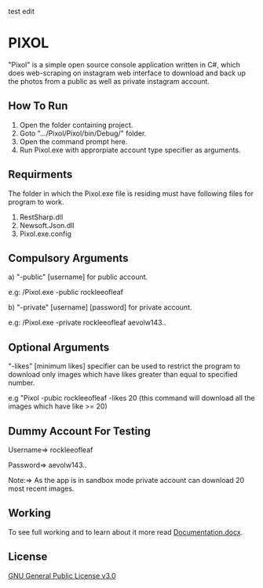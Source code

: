 test edit
# PIXOL
"Pixol" is a simple open source console application written in C#, which does web-scraping on instagram web interface to download and back up the photos from a public as well as private instagram account.

## How To Run
1) Open the folder containing project.
2) Goto ".../Pixol/Pixol/bin/Debug/" folder.
3) Open the command prompt here.
4) Run Pixol.exe with approrpiate account type specifier as arguments.

## Requirments
The folder in which the Pixol.exe file is residing must have following files for program to work.
1) RestSharp.dll
2) Newsoft.Json.dll
3) Pixol.exe.config

## Compulsory Arguments
a)   "-public" [username] for public account.

e.g: /Pixol.exe -public rockleeofleaf

b)   "-private" [username] [password] for private account.

e.g: /Pixol.exe -private rockleeofleaf aevolw143..

## Optional Arguments

"-likes" [minimum likes] specifier can be used to restrict the program to download only images
which have likes greater than equal to specified number.

e.g  "Pixol -pubic rockleeofleaf -likes 20
(this command will download all the images which have like >= 20)

## Dummy Account For Testing
Username=> rockleeofleaf

Password=> aevolw143..

Note:=> As the app is in sandbox mode private account can download 20 most recent images.

## Working
To see full working and to learn about it more read [Documentation.docx](https://github.com/WadoodAmer/Pixol/blob/master/Documentation.docx).

## License

[GNU General Public License v3.0](LICENSE)
